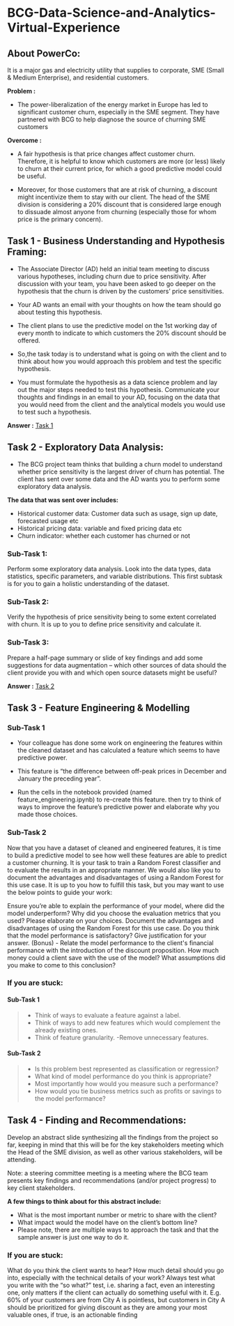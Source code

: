 # BCG-Data-Science-and-Analytics-Virtual-Experience

## About PowerCo:
It is a major gas and electricity utility that supplies to corporate, SME (Small & Medium Enterprise), and residential customers. 

**Problem :**
 - The power-liberalization of the energy market in Europe has led to significant customer churn, especially in the SME segment. They have partnered with BCG to help diagnose the source of churning SME customers

**Overcome :**
 - A fair hypothesis is that price changes affect customer churn. Therefore, it is helpful to know which customers are more (or less) likely to churn at their current price, for which a good predictive model could be useful.

 - Moreover, for those customers that are at risk of churning, a discount might incentivize them to stay with our client. The head of the SME division is considering a 20% discount that is considered large enough to dissuade almost anyone from churning (especially those for whom price is the primary concern).

## Task 1 - Business Understanding and Hypothesis Framing:
 - The Associate Director (AD) held an initial team meeting to discuss various hypotheses, including churn due to price sensitivity. After discussion with your team, you have been asked to go deeper on the hypothesis that the churn is driven by the customers’ price sensitivities. 

 - Your AD wants an email with your thoughts on how the team should go about testing this hypothesis.

 - The client plans to use the predictive model on the 1st working day of every month to indicate to which customers the 20% discount should be offered.
 
 - So,the task today is to understand what is going on with the client and to think about how you would approach this problem and test the specific hypothesis.

 - You must formulate the hypothesis as a data science problem and lay out the major steps needed to test this hypothesis. Communicate your thoughts and findings in an email to your AD, focusing on the data that you would need from the client and the analytical models you would use to test such a hypothesis.

**Answer :** [Task 1](https://github.com/Sinhaaz/BCG-Data-Science-and-Analytics-Virtual-Experience/blob/main/Email%20to%20AD%20-%20Task%201.pdf)

## Task 2 - Exploratory Data Analysis:

 - The BCG project team thinks that building a churn model to understand whether price sensitivity is the largest driver of churn has potential. The client has sent over some data and the AD wants you to perform some exploratory data analysis.

**The data that was sent over includes:**

 - Historical customer data: Customer data such as usage, sign up date, forecasted usage etc
 - Historical pricing data: variable and fixed pricing data etc
 - Churn indicator: whether each customer has churned or not

### Sub-Task 1:
Perform some exploratory data analysis. Look into the data types, data statistics, specific parameters, and variable distributions. This first subtask is for you to gain a holistic understanding of the dataset.

### Sub-Task 2:
Verify the hypothesis of price sensitivity being to some extent correlated with churn. It is up to you to define price sensitivity and calculate it.

### Sub-Task 3:
Prepare a half-page summary or slide of key findings and add some suggestions for data augmentation – which other sources of data should the client provide you with and which open source datasets might be useful?

**Answer :** [Task 2](https://github.com/Sinhaaz/BCG-Data-Science-and-Analytics-Virtual-Experience/blob/main/EDA%20-%20Task%202.ipynb)

## Task 3 - Feature Engineering & Modelling

### Sub-Task 1
 - Your colleague has done some work on engineering the features within the cleaned dataset and has calculated a feature which seems to have predictive power. 

 - This feature is “the difference between off-peak prices in December and January the preceding year”. 

 - Run the cells in the notebook provided (named feature_engineering.ipynb) to re-create this feature. then try to think of ways to improve the feature’s predictive power and elaborate why you made those choices. 

### Sub-Task 2

Now that you have a dataset of cleaned and engineered features, it is time to build a predictive model to see how well these features are able to predict a customer churning. It is your task to train a Random Forest classifier and to evaluate the results in an appropriate manner. We would also like you to document the advantages and disadvantages of using a Random Forest for this use case. It is up to you how to fulfill this task, but you may want to use the below points to guide your work:

Ensure you’re able to explain the performance of your model, where did the model underperform?
Why did you choose the evaluation metrics that you used? Please elaborate on your choices.
Document the advantages and disadvantages of using the Random Forest for this use case.
Do you think that the model performance is satisfactory? Give justification for your answer.
(Bonus) - Relate the model performance to the client's financial performance with the introduction of the discount proposition. How much money could a client save with the use of the model? What assumptions did you make to come to this conclusion?


### If you are stuck:

#### Sub-Task 1

 >- Think of ways to evaluate a feature against a label.
 >- Think of ways to add new features which would complement the already existing ones. 
 >- Think of feature granularity. 
 >-Remove unnecessary features.

#### Sub-Task 2
 
 >- Is this problem best represented as classification or regression? 
 >- What kind of model performance do you think is appropriate? 
 >- Most importantly how would you measure such a performance? 
 >- How would you tie business metrics such as profits or savings to the model performance?

## Task 4 - Finding and Recommendations:

Develop an abstract slide synthesizing all the findings from the project so far, keeping in mind that this will be for the key stakeholders meeting which the Head of the SME division, as well as other various stakeholders, will be attending.

Note: a steering committee meeting is a meeting where the BCG team presents key findings and recommendations (and/or project progress) to key client stakeholders.

**A few things to think about for this abstract include:**

 - What is the most important number or metric to share with the client?
 - What impact would the model have on the client’s bottom line?
 - Please note, there are multiple ways to approach the task and that the sample answer is just one way to do it.

### If you are stuck:

What do you think the client wants to hear? How much detail should you go into, especially with the technical details of your work? 
Always test what you write with the “so what?” test, i.e. sharing a fact, even an interesting one, only matters if the client can actually do something useful with it. E.g. 60% of your customers are from City A is pointless, but customers in City A should be prioritized for giving discount as they are among your most valuable ones, if true, is an actionable finding
